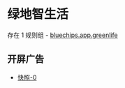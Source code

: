 # 绿地智生活

存在 1 规则组 - [bluechips.app.greenlife](/src/apps/bluechips.app.greenlife.ts)

## 开屏广告

- [快照-0](https://i.gkd.li/import/13206426)
